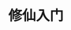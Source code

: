 <!--
Author: Viktor (victor318x@gmail.com)
README.md (c) 2021
Desc: description
Created:  2021/2/2 下午7:15:12
Modified: 2021/2/2 下午7:15:20
-->

# 修仙入门